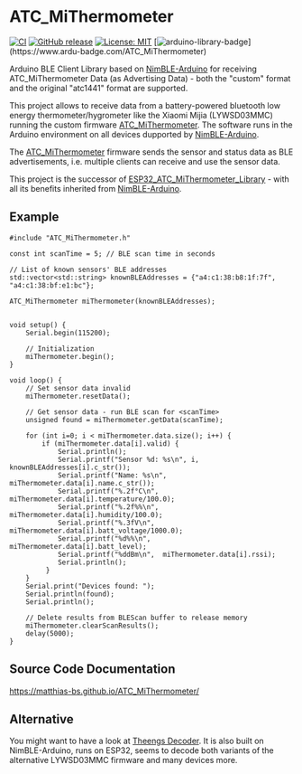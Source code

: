# ATC_MiThermometer

[![CI](https://github.com/matthias-bs/ATC_MiThermometer/actions/workflows/CI.yml/badge.svg)](https://github.com/matthias-bs/ATC_MiThermometer/actions/workflows/CI.yml)
[![GitHub release](https://img.shields.io/github/release/matthias-bs/ATC_MiThermometer?maxAge=3600)](https://github.com/matthias-bs/ATC_MiThermometer/releases)
[![License: MIT](https://img.shields.io/badge/license-MIT-green)](https://github.com/matthias-bs/ATC_MiThermometer/blob/main/LICENSE)
[![arduino-library-badge](https://www.ardu-badge.com/badge/ATC_MiThermometer.svg?)](https://www.ardu-badge.com/ATC_MiThermometer)

Arduino BLE Client Library based on [NimBLE-Arduino](https://github.com/h2zero/NimBLE-Arduino) for receiving ATC_MiThermometer Data (as Advertising Data) - both the "custom" format and the original "atc1441" format are supported.

This project allows to receive data from a battery-powered bluetooth low energy thermometer/hygrometer like the Xiaomi Mijia (LYWSD03MMC) running the custom firmware [ATC_MiThermometer](https://github.com/pvvx/ATC_MiThermometer). The software runs in the Arduino environment on all devices dupported by [NimBLE-Arduino](https://github.com/h2zero/NimBLE-Arduino).

The [ATC_MiThermometer](https://github.com/pvvx/ATC_MiThermometer) firmware sends the sensor and status data as BLE advertisements, i.e. multiple clients can receive and use the sensor data.

This project is the successor of [ESP32_ATC_MiThermometer_Library](https://github.com/matthias-bs/ESP32_ATC_MiThermometer_Library) - with all its benefits inherited from [NimBLE-Arduino](https://github.com/h2zero/NimBLE-Arduino).

## Example
```
#include "ATC_MiThermometer.h"

const int scanTime = 5; // BLE scan time in seconds

// List of known sensors' BLE addresses
std::vector<std::string> knownBLEAddresses = {"a4:c1:38:b8:1f:7f", "a4:c1:38:bf:e1:bc"};

ATC_MiThermometer miThermometer(knownBLEAddresses);


void setup() {
    Serial.begin(115200);
    
    // Initialization
    miThermometer.begin();
}

void loop() {
    // Set sensor data invalid
    miThermometer.resetData();
    
    // Get sensor data - run BLE scan for <scanTime>
    unsigned found = miThermometer.getData(scanTime);

    for (int i=0; i < miThermometer.data.size(); i++) {  
        if (miThermometer.data[i].valid) {
            Serial.println();
            Serial.printf("Sensor %d: %s\n", i, knownBLEAddresses[i].c_str());
            Serial.printf("Name: %s\n", miThermometer.data[i].name.c_str());
            Serial.printf("%.2f°C\n", miThermometer.data[i].temperature/100.0);
            Serial.printf("%.2f%%\n", miThermometer.data[i].humidity/100.0);
            Serial.printf("%.3fV\n",  miThermometer.data[i].batt_voltage/1000.0);
            Serial.printf("%d%%\n",   miThermometer.data[i].batt_level);
            Serial.printf("%ddBm\n",  miThermometer.data[i].rssi);
            Serial.println();
         }
    }
    Serial.print("Devices found: ");
    Serial.println(found);
    Serial.println();

    // Delete results from BLEScan buffer to release memory
    miThermometer.clearScanResults();
    delay(5000);
}
```
## Source Code Documentation
https://matthias-bs.github.io/ATC_MiThermometer/

## Alternative
You might want to have a look at [Theengs Decoder](https://decoder.theengs.io/). It is also built on NimBLE-Arduino, runs on ESP32, seems to decode both variants of the alternative LYWSD03MMC firmware and many devices more.
